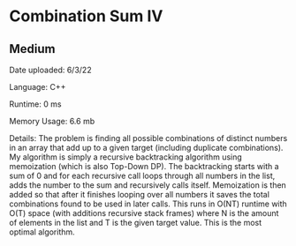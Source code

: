
# Combination Sum IV

## Medium

Date uploaded: 6/3/22

Language: C++

Runtime: 0 ms

Memory Usage: 6.6 mb

Details: The problem is finding all possible combinations of distinct numbers in an array that add up to a given target (including duplicate combinations). My algorithm is simply a recursive backtracking algorithm using memoization (which is also Top-Down DP). The backtracking starts with a sum of 0 and for each recursive call loops through all numbers in the list, adds the number to the sum and recursively calls itself. Memoization is then added so that after it finishes looping over all numbers it saves the total combinations found to be used in later calls. This runs in O(NT) runtime with O(T) space (with additions recursive stack frames) where N is the amount of elements in the list and T is the given target value. This is the most optimal algorithm.
